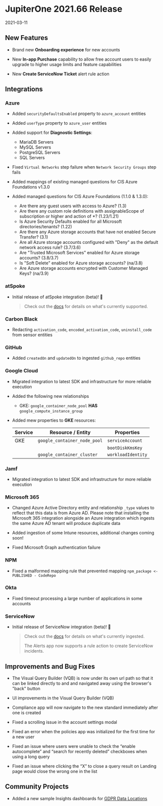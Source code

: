 # JupiterOne 2021.66 Release

2021-03-11

## New Features

- Brand new **Onboarding experience** for new accounts
- New **In-app Purchase** capability to allow free account users to easily upgrade
  to higher usage limits and feature capabilities

- New **Create ServiceNow Ticket** alert rule action

## Integrations

### Azure

- Added `securityDefaultsEnabled` property to `azure_account` entities

- Added `userType` property to `azure_user` entities

- Added support for **Diagnostic Settings**:

  - MariaDB Servers
  - MySQL Servers
  - PostgreSQL Servers
  - SQL Servers

- Fixed `Virtual Networks` step failure when `Network Security Groups` step fails

- Added mappings of existing managed questions for CIS Azure Foundations v1.3.0

- Added managed questions for CIS Azure Foundations (1.1.0 & 1.3.0):

  - Are there any guest users with access to Azure? (1.3)
  - Are there any custom role definitions with assignableScope of subscription
    or higher and action of \*? (1.23/1.21)
  - Is Azure Security Defaults enabled for all Microsoft directories/tenants?
    (1.22)
  - Are there any Azure storage accounts that have not enabled Secure Transfer?
    (3.1)
  - Are all Azure storage accounts configured with "Deny" as the default network
    access rule? (3.7/3.6)
  - Are "Trusted Microsoft Services" enabled for Azure storage accounts?
    (3.8/3.7)
  - Is "Soft Delete" enabled for Azure storage accounts?
    (na/3.8)
  - Are Azure storage accounts encrypted with Customer Managed Keys?
    (na/3.9)

### atSpoke

- Initial release of atSpoke integration (beta)! 🎉

  > Check out the [docs](../docs/integrations/atspoke/atspoke.md)
  > for details on what's currently supported.

### Carbon Black

- Redacting `activation_code`, `encoded_activation_code`, `uninstall_code` from
  sensor entities

### GitHub

- Added `createdOn` and `updatedOn` to ingested `github_repo` entities

### Google Cloud

- Migrated integration to latest SDK and infrastructure for more reliable execution

- Added the following new relationships

  - GKE: `google_container_node_pool` **HAS** `google_compute_instance_group`

- Added mew properties to **GKE** resources:

  | Service | Resource / Entity            | Properties         |
  | ------- | ---------------------------- | ------------------ |
  | GKE     | `google_container_node_pool` | `serviceAccount`   |
  |         |                              | `bootDiskKmsKey`   |
  |         | `google_container_cluster`   | `workloadIdentity` |

### Jamf

- Migrated integration to latest SDK and infrastructure for more reliable execution

### Microsoft 365

- Changed Azure Active Directory entity and relationship `_type` values to
  reflect that this data is from Azure AD. Please note that installing the
  Microsoft 365 integration alongside an Azure integration which ingests the
  same Azure AD tenant will produce duplicate data

- Added ingestion of some Intune resources, additional changes coming soon!

- Fixed Microsoft Graph authentication failure

### NPM

- Fixed a malformed mapping rule that prevented mapping
  `npm_package <- PUBLISHED - CodeRepo`

### Okta

- Fixed timeout processing a large number of applications in some accounts

### ServiceNow

- Initial release of ServiceNow integration (beta)! 🎉

  > Check out the [docs](../../../APIs_and-integrations/IT-service-management/graph-servicenow.md)
  > for details on what's currently ingested.
  >
  > The Alerts app now supports a rule action to create ServiceNow incidents.

## Improvements and Bug Fixes

- The Visual Query Builder (VQB) is now under its own url path so that it can be
  linked directly to and and navigated away using the browser's "back" button

- UI improvements in the Visual Query Builder (VQB)

- Compliance app will now navigate to the new standard immediately after one is created
- Fixed a scrolling issue in the account settings modal
- Fixed an error when the policies app was initialized for the first time for a new user

- Fixed an issue where users were unable to check the “enable autocomplete” and
  “search for recently deleted” checkboxes when using a long query
- Fixed an issue where clicking the “X” to close a query result on Landing page
  would close the wrong one in the list

## Community Projects

- Added a new sample Insights dashboards for
  [GDPR Data Locations](https://github.com/JupiterOne/insights-dashboards/tree/main/boards/gdpr-data-locations)
